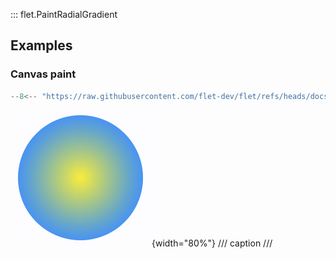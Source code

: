 ::: flet.PaintRadialGradient

## Examples

### Canvas paint

```python
--8<-- "https://raw.githubusercontent.com/flet-dev/flet/refs/heads/docs/sdk/python/examples/python/controls/types/paint-gradient/paint-radial-gradient/canvas-paint.py"
```

![canvas-paint](https://raw.githubusercontent.com/flet-dev/flet/docs/sdk/python/examples/python/controls/types/paint-gradient/paint-radial-gradient/media/canvas-paint.png){width="80%"}
/// caption
///
